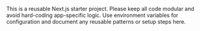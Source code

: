 <!-- Use this file to provide workspace-specific custom instructions to Copilot. For more details, visit https://code.visualstudio.com/docs/copilot/copilot-customization#_use-a-githubcopilotinstructionsmd-file -->

This is a reusable Next.js starter project. Please keep all code modular and avoid hard-coding app-specific logic. Use environment variables for configuration and document any reusable patterns or setup steps here.

